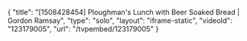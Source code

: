 {
    "title": "[1508428454] Ploughman's Lunch with Beer Soaked Bread | Gordon Ramsay",
    "type": "solo",
    "layout": "iframe-static",
    "videoId": "123179005",
    "url": "\/tvpembed\/123179005"
}